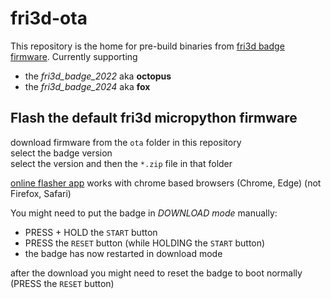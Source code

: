 # fri3d-ota

This repository is the home for pre-build binaries from [fri3d badge firmware](https://github.com/Fri3dCamp/badge_2024_micropython).
Currently supporting
- the *fri3d_badge_2022* aka **octopus**
- the *fri3d_badge_2024* aka **fox**


## Flash the default fri3d micropython firmware
download firmware from the `ota` folder in this repository  
select the badge version  
select the version and then the `*.zip` file in that folder

[online flasher app](https://fri3d-flasher.vercel.app/#/)
works with chrome based browsers (Chrome, Edge) (not Firefox, Safari)

You might need to put the badge in *DOWNLOAD mode* manually:
- PRESS + HOLD the `START` button
- PRESS the `RESET` button (while HOLDING the `START` button)
- the badge has now restarted in download mode

after the download you might need to reset the badge to boot normally (PRESS the `RESET` button)